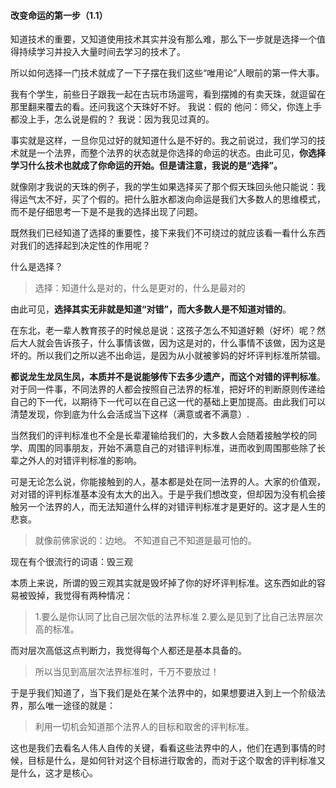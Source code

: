 #### 改变命运的第一步（1.1）

知道技术的重要，又知道使用技术其实并没有那么难，那么下一步就是选择一个值得持续学习并投入大量时间去学习的技术了。

所以如何选择一门技术就成了一下子摆在我们这些“唯用论”人眼前的第一件大事。

我有个学生，前些日子跟我一起在古玩市场遛弯，看到摆摊的有卖天珠，就逗留在那里翻来覆去的看。还问我这个天珠好不好。
我说：假的
他问：师父，你连上手都没上手，怎么说是假的？
我说：因为我见过真的。

事实就是这样，一旦你见过好的就知道什么是不好的。我之前说过，我们学习的技术就是一个法界，而整个法界的状态就是你选择的命运的状态。由此可见，**你选择学习什么技术也就成了你命运的开始。但是请注意，我说的是“选择”。**

就像刚才我说的天珠的例子，我的学生如果选择买了那个假天珠回头他只能说：我得运气太不好，买了个假的。把什么脏水都泼向命运是我们大多数人的思维模式，而不是仔细思考一下是不是我的选择出现了问题。

既然我们已经知道了选择的重要性，接下来我们不可绕过的就应该看一看什么东西对我们的选择起到决定性的作用呢？

什么是选择？
>选择：知道什么是对的，什么是更对的，什么是最对的

由此可见，**选择其实无非就是知道“对错”，而大多数人是不知道对错的**。

在东北，老一辈人教育孩子的时候总是说：这孩子怎么不知道好赖（好坏）呢？然后大人就会告诉孩子，什么事情该做，因为这是对的，什么事情不该做，因为这是坏的。所以我们之所以逃不出命运，是因为从小就被爹妈的好坏评判标准所禁锢。

**都说龙生龙凤生凤，本质并不是说能够传下去多少遗产，而这个对错的评判标准**。对于同一件事，不同法界的人都会按照自己法界的标准，把好坏的判断原则传递给自己的下一代，以期待下一代可以在自己这一代的基础上更加提高。由此我们可以清楚发现，你到底为什么会活成当下这样（满意或者不满意）.

当然我们的评判标准也不全是长辈灌输给我们的，大多数人会随着接触学校的同学、周围的同事朋友，开始不满意自己的对错评判标准，进而收到周围那些除了长辈之外人的对错评判标准的影响。

可是无论怎么说，你能接触到的人，基本都是处在同一法界的人。大家的价值观，对对错的评判标准基本没有太大的出入。于是乎我们想改变，但却因为没有机会接触另一个法界的人，而无法知道什么样的对错评判标准才是更好的。这才是人生的悲哀。

>就像前佛家说的：边地。
>不知道自己不知道是最可怕的。

现在有个很流行的词语：毁三观

本质上来说，所谓的毁三观其实就是毁坏掉了你的好坏评判标准。这东西如此的容易被毁掉，我觉得有两种情况：
>1.要么是你认同了比自己层次低的法界标准
>2.要么是见到了比自己法界层次高的标准。

而对层次高低这点判断力，我觉得每个人都还是基本具备的。
>所以当见到高层次法界标准时，千万不要放过！

于是乎我们知道了，当下我们是处在某个法界中的，如果想要进入到上一个阶级法界，那么唯一途径的就是：
>利用一切机会知道那个法界人的目标和取舍的评判标准。

这也是我们去看名人伟人自传的关键，看看这些法界中的人，他们在遇到事情的时候，目标是什么，是如何针对这个目标进行取舍的，而对于这个取舍的评判标准又是什么，这才是核心。

